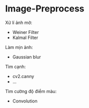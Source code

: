 # Image-Preprocess

Xử lí ảnh mờ:
- Weiner Filter
- Kalmal Filter

Làm mịn ảnh:
- Gaussian blur

Tìm cạnh:
- cv2.canny
- ...

Tìm cường độ điểm màu:
- Convolution

 
